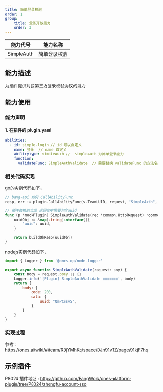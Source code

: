 ```yaml
---
title: 简单登录校验
order: 1
group:
    title: 业务开放能力
    order: 3
---
```


| 能力代号   | 能力名称     |
| ---------- | ------------ |
| SimpleAuth | 简单登录校验 |

## 能力描述

为插件提供对接第三方登录校验协议的能力



## 能力使用

### 能力声明

#### 1. 在插件的 plugin.yaml

```yaml
abilities:
  - id: simple-login // id 可以自定义
    name: 登录  // name 自定义
    abilityType: SimpleAuth //  SimpleAuth 为简单登录能力
    function:
      validateFunc: SimpleAuthValidate  // 需要替换 validateFunc 的方法名
```

### 相关代码实现

go的实例代码如下，

```go
// bang-api 如何 CallAbilityFunc
resp, err := plugin.CallAbilityFunc(s.TeamUUID, request, "SimpleAuth", "validateFunc")

// 插件替换的实现 返回体中需要包含uuid
func (p *mockPlugin) SimpleAuthValidate(req *common.HttpRequest) *common.HttpResponse {
    uuidObj := &map[string]interface{}{
        "uuid": uuid,
    }

    return buildOkResp(uuidObj)
}
```



nodejs实例代码如下，

```javascript
import { Logger } from '@ones-op/node-logger'

export async function SimpleAuthValidate(request: any) {
	const body = request.body || {}
	Logger.info('[Plugin] SimpleAuthValidate =======', body)
	return {
		body: {
			code: 200,
			data: {
				uuid: "QmPCusvS",
			},
		}
	}
}
```






### 实现过程

参考：https://ones.ai/wiki/#/team/RDjYMhKq/space/DJn91vTZ/page/91kjF7hq



## 示例插件

P8024 插件地址 : https://github.com/BangWork/ones-platform-plugin/tree/P8024/zhongfu-account-sso